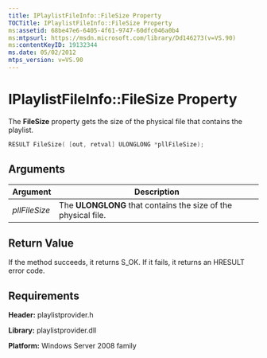 ```yaml
---
title: IPlaylistFileInfo::FileSize Property
TOCTitle: IPlaylistFileInfo::FileSize Property
ms:assetid: 68be47e6-6405-4f61-9747-60dfc046a0b4
ms:mtpsurl: https://msdn.microsoft.com/library/Dd146273(v=VS.90)
ms:contentKeyID: 19132344
ms.date: 05/02/2012
mtps_version: v=VS.90
---
```


# IPlaylistFileInfo::FileSize Property

The **FileSize** property gets the size of the physical file that contains the playlist.

```cpp
RESULT FileSize( [out, retval] ULONGLONG *pllFileSize);
```

## Arguments

|Argument|Description|
|--- |--- |
|*pllFileSize*|The **ULONGLONG** that contains the size of the physical file.|

## Return Value

If the method succeeds, it returns S\_OK. If it fails, it returns an HRESULT error code.

## Requirements

**Header:** playlistprovider.h

**Library:** playlistprovider.dll

**Platform:** Windows Server 2008 family
